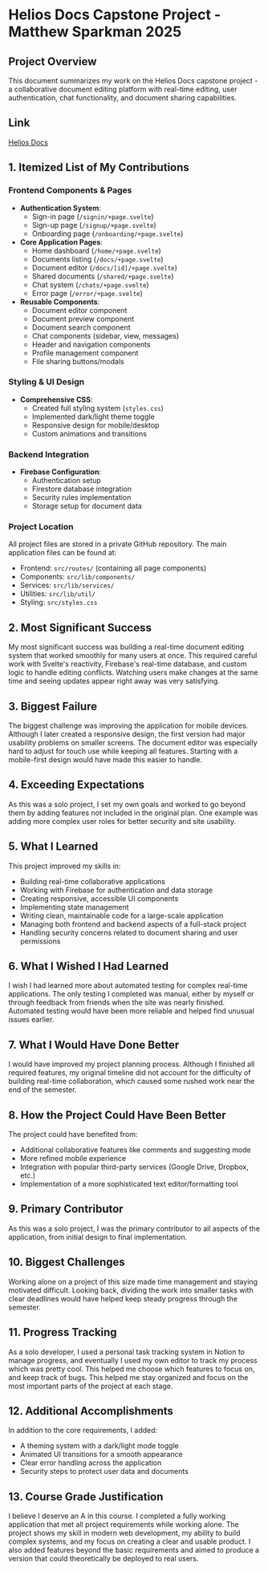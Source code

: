 # Helios Docs Capstone Project - Matthew Sparkman 2025

## Project Overview
This document summarizes my work on the Helios Docs capstone project - a collaborative document editing platform with real-time editing, user authentication, chat functionality, and document sharing capabilities.

## Link
[Helios Docs](https://heliosdocs.com/)

## 1. Itemized List of My Contributions

### Frontend Components & Pages
- **Authentication System**: 
  - Sign-in page (`/signin/+page.svelte`)
  - Sign-up page (`/signup/+page.svelte`) 
  - Onboarding page (`/onboarding/+page.svelte`)
- **Core Application Pages**:
  - Home dashboard (`/home/+page.svelte`)
  - Documents listing (`/docs/+page.svelte`)
  - Document editor (`/docs/[id]/+page.svelte`)
  - Shared documents (`/shared/+page.svelte`) 
  - Chat system (`/chats/+page.svelte`)
  - Error page (`/error/+page.svelte`)
- **Reusable Components**:
  - Document editor component
  - Document preview component
  - Document search component
  - Chat components (sidebar, view, messages)
  - Header and navigation components
  - Profile management component
  - File sharing buttons/modals

### Styling & UI Design
- **Comprehensive CSS**:
  - Created full styling system (`styles.css`)
  - Implemented dark/light theme toggle
  - Responsive design for mobile/desktop
  - Custom animations and transitions

### Backend Integration
- **Firebase Configuration**:
  - Authentication setup
  - Firestore database integration
  - Security rules implementation
  - Storage setup for document data

### Project Location
All project files are stored in a private GitHub repository. The main application files can be found at:
- Frontend: `src/routes/` (containing all page components)
- Components: `src/lib/components/`
- Services: `src/lib/services/`
- Utilities: `src/lib/util/`
- Styling: `src/styles.css`

## 2. Most Significant Success
My most significant success was building a real-time document editing system that worked smoothly for many users at once. This required careful work with Svelte's reactivity, Firebase's real-time database, and custom logic to handle editing conflicts. Watching users make changes at the same time and seeing updates appear right away was very satisfying.

## 3. Biggest Failure
The biggest challenge was improving the application for mobile devices. Although I later created a responsive design, the first version had major usability problems on smaller screens. The document editor was especially hard to adjust for touch use while keeping all features. Starting with a mobile-first design would have made this easier to handle.

## 4. Exceeding Expectations
As this was a solo project, I set my own goals and worked to go beyond them by adding features not included in the original plan. One example was adding more complex user roles for better security and site usability.

## 5. What I Learned
This project improved my skills in:
- Building real-time collaborative applications
- Working with Firebase for authentication and data storage
- Creating responsive, accessible UI components
- Implementing state management
- Writing clean, maintainable code for a large-scale application
- Managing both frontend and backend aspects of a full-stack project
- Handling security concerns related to document sharing and user permissions

## 6. What I Wished I Had Learned
I wish I had learned more about automated testing for complex real-time applications. The only testing I completed was manual, either by myself or through feedback from friends when the site was nearly finished. Automated testing would have been more reliable and helped find unusual issues earlier.

## 7. What I Would Have Done Better
I would have improved my project planning process. Although I finished all required features, my original timeline did not account for the difficulty of building real-time collaboration, which caused some rushed work near the end of the semester.

## 8. How the Project Could Have Been Better
The project could have benefited from:
- Additional collaborative features like comments and suggesting mode
- More refined mobile experience
- Integration with popular third-party services (Google Drive, Dropbox, etc.)
- Implementation of a more sophisticated text editor/formatting tool

## 9. Primary Contributor
As this was a solo project, I was the primary contributor to all aspects of the application, from initial design to final implementation.

## 10. Biggest Challenges
Working alone on a project of this size made time management and staying motivated difficult. Looking back, dividing the work into smaller tasks with clear deadlines would have helped keep steady progress through the semester.

## 11. Progress Tracking
As a solo developer, I used a personal task tracking system in Notion to manage progress, and eventually I used my own editor to track my process which was pretty cool. This helped me choose which features to focus on, and keep track of bugs. This helped me stay organized and focus on the most important parts of the project at each stage.

## 12. Additional Accomplishments
In addition to the core requirements, I added:
- A theming system with a dark/light mode toggle
- Animated UI transitions for a smooth appearance
- Clear error handling across the application
- Security steps to protect user data and documents

## 13. Course Grade Justification
I believe I deserve an A in this course. I completed a fully working application that met all project requirements while working alone. The project shows my skill in modern web development, my ability to build complex systems, and my focus on creating a clear and usable product. I also added features beyond the basic requirements and aimed to produce a version that could theoretically be deployed to real users.